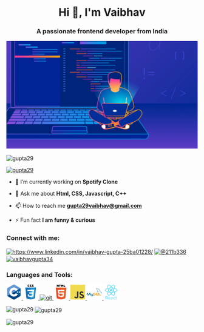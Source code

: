 <h1 align="center">Hi 👋, I'm Vaibhav</h1>
<h3 align="center">A passionate frontend developer from India</h3>

<img src="https://github.com/gupta29/gupta29/blob/main/github%20bg.png">

<p align="left"> <img src="https://komarev.com/ghpvc/?username=gupta29&label=Profile%20views&color=0e75b6&style=flat" alt="gupta29" /> </p>

<p align="left"> <a href="https://github.com/ryo-ma/github-profile-trophy"><img src="https://github-profile-trophy.vercel.app/?username=gupta29" alt="gupta29" /></a> </p>

- 🔭 I’m currently working on **Spotify Clone**

- 💬 Ask me about **Html, CSS, Javascript, C++**

- 📫 How to reach me **gupta29vaibhav@gmail.com**

- ⚡ Fun fact **I am funny & curious**

<h3 align="left">Connect with me:</h3>
<p align="left">
<a href="https://linkedin.com/in/https://www.linkedin.com/in/vaibhav-gupta-25ba01228/" target="blank"><img align="center" src="https://raw.githubusercontent.com/rahuldkjain/github-profile-readme-generator/master/src/images/icons/Social/linked-in-alt.svg" alt="https://www.linkedin.com/in/vaibhav-gupta-25ba01228/" height="30" width="40" /></a>
<a href="https://www.hackerrank.com/@211b336" target="blank"><img align="center" src="https://raw.githubusercontent.com/rahuldkjain/github-profile-readme-generator/master/src/images/icons/Social/hackerrank.svg" alt="@211b336" height="30" width="40" /></a>
<a href="https://www.leetcode.com/vaibhavgupta34" target="blank"><img align="center" src="https://raw.githubusercontent.com/rahuldkjain/github-profile-readme-generator/master/src/images/icons/Social/leet-code.svg" alt="vaibhavgupta34" height="30" width="40" /></a>
</p>

<h3 align="left">Languages and Tools:</h3>
<p align="left"> <a href="https://www.w3schools.com/cpp/" target="_blank" rel="noreferrer"> <img src="https://raw.githubusercontent.com/devicons/devicon/master/icons/cplusplus/cplusplus-original.svg" alt="cplusplus" width="40" height="40"/> </a> <a href="https://www.w3schools.com/css/" target="_blank" rel="noreferrer"> <img src="https://raw.githubusercontent.com/devicons/devicon/master/icons/css3/css3-original-wordmark.svg" alt="css3" width="40" height="40"/> </a> <a href="https://git-scm.com/" target="_blank" rel="noreferrer"> <img src="https://www.vectorlogo.zone/logos/git-scm/git-scm-icon.svg" alt="git" width="40" height="40"/> </a> <a href="https://www.w3.org/html/" target="_blank" rel="noreferrer"> <img src="https://raw.githubusercontent.com/devicons/devicon/master/icons/html5/html5-original-wordmark.svg" alt="html5" width="40" height="40"/> </a> <a href="https://developer.mozilla.org/en-US/docs/Web/JavaScript" target="_blank" rel="noreferrer"> <img src="https://raw.githubusercontent.com/devicons/devicon/master/icons/javascript/javascript-original.svg" alt="javascript" width="40" height="40"/> </a> <a href="https://www.mysql.com/" target="_blank" rel="noreferrer"> <img src="https://raw.githubusercontent.com/devicons/devicon/master/icons/mysql/mysql-original-wordmark.svg" alt="mysql" width="40" height="40"/> </a> <a href="https://reactjs.org/" target="_blank" rel="noreferrer"> <img src="https://raw.githubusercontent.com/devicons/devicon/master/icons/react/react-original-wordmark.svg" alt="react" width="40" height="40"/> </a> </p>

<p><img align="left" src="https://github-readme-stats.vercel.app/api/top-langs?username=gupta29&show_icons=true&locale=en&layout=compact" alt="gupta29" /></p>

<p>&nbsp;<img align="center" src="https://github-readme-stats.vercel.app/api?username=gupta29&show_icons=true&locale=en" alt="gupta29" /></p>

<p><img align="center" src="https://github-readme-streak-stats.herokuapp.com/?user=gupta29&" alt="gupta29" /></p>
